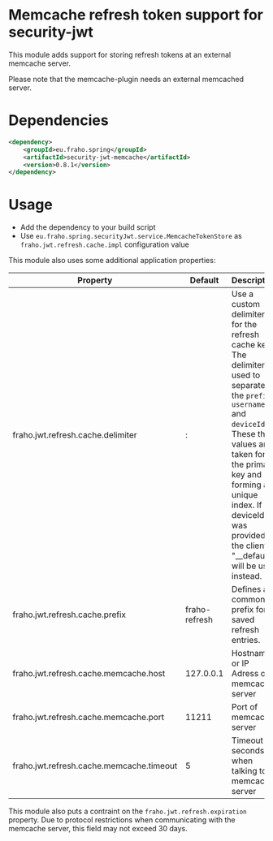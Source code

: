 # Memcache refresh token support for security-jwt

This module adds support for storing refresh tokens at an external memcache server.

Please note that the memcache-plugin needs an external memcached server.

# Dependencies
```xml
<dependency>
    <groupId>eu.fraho.spring</groupId>
    <artifactId>security-jwt-memcache</artifactId>
    <version>0.8.1</version>
</dependency>
```

# Usage
* Add the dependency to your build script
* Use ```eu.fraho.spring.securityJwt.service.MemcacheTokenStore``` as ```fraho.jwt.refresh.cache.impl``` configuration value

This module also uses some additional application properties:

| Property                                 | Default        | Description   |
|------------------------------------------|----------------|---------------|
| fraho.jwt.refresh.cache.delimiter        | :              | Use a custom delimiter for the refresh cache keys. The delimiter is used to separate the ```prefix```, ```username``` and ```deviceId```. These three values are taken for the primary key and forming an unique index. If no deviceId was provided by the client, "__default" will be used instead.|
| fraho.jwt.refresh.cache.prefix           | fraho-refresh  | Defines a common prefix for all saved refresh entries. |
| fraho.jwt.refresh.cache.memcache.host    | 127.0.0.1      | Hostname or IP Adress of memcache server|
| fraho.jwt.refresh.cache.memcache.port    | 11211          | Port of memcache server|
| fraho.jwt.refresh.cache.memcache.timeout | 5              | Timeout (in seconds) when talking to memcache server|

This module also puts a contraint on the ```fraho.jwt.refresh.expiration``` property.
Due to protocol restrictions when communicating with the memcache server,
this field may not exceed 30 days.